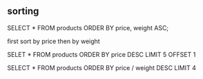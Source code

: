 ## sorting

SELECT *
FROM products
ORDER BY price, weight ASC;

first sort by price then by weight

SELET *
FROM products
ORDER BY price DESC
LIMIT 5
OFFSET 1

SELECT *
FROM products
ORDER BY price / weight DESC
LIMIT 4